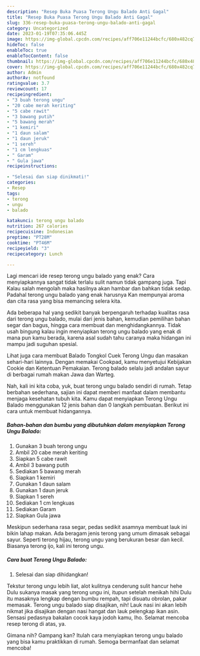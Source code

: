 ```yaml
---
description: "Resep Buka Puasa Terong Ungu Balado Anti Gagal"
title: "Resep Buka Puasa Terong Ungu Balado Anti Gagal"
slug: 336-resep-buka-puasa-terong-ungu-balado-anti-gagal
category: Uncategorized
date: 2023-01-19T07:35:06.445Z
image: https://img-global.cpcdn.com/recipes/aff706e11244bcfc/680x482cq70/terong-ungu-balado-foto-resep-utama.jpg
hideToc: false
enableToc: true
enableTocContent: false
thumbnail: https://img-global.cpcdn.com/recipes/aff706e11244bcfc/680x482cq70/terong-ungu-balado-foto-resep-utama.jpg
cover: https://img-global.cpcdn.com/recipes/aff706e11244bcfc/680x482cq70/terong-ungu-balado-foto-resep-utama.jpg
author: Admin
authorAv: notfound
ratingvalue: 3.7
reviewcount: 17
recipeingredient:
- "3 buah terong ungu"
- "20 cabe merah keriting"
- "5 cabe rawit"
- "3 bawang putih"
- "5 bawang merah"
- "1 kemiri"
- "1 daun salam"
- "1 daun jeruk"
- "1 sereh"
- "1 cm lengkuas"
- " Garam"
- " Gula jawa"
recipeinstructions:

- "Selesai dan siap dinikmati!"
categories:
- Resep
tags:
- terong
- ungu
- balado

katakunci: terong ungu balado 
nutrition: 267 calories
recipecuisine: Indonesian
preptime: "PT28M"
cooktime: "PT46M"
recipeyield: "3"
recipecategory: Lunch

---
```



Lagi mencari ide resep terong ungu balado yang enak? Cara menyiapkannya sangat tidak terlalu sulit namun tidak gampang juga. Tapi Kalau salah mengolah maka hasilnya akan hambar dan bahkan tidak sedap. Padahal terong ungu balado yang enak harusnya Kan mempunyai aroma dan cita rasa yang bisa memancing selera kita.


Ada beberapa hal yang sedikit banyak berpengaruh terhadap kualitas rasa dari terong ungu balado, mulai dari jenis bahan, kemudian pemilihan bahan segar dan bagus, hingga cara membuat dan menghidangkannya. Tidak usah bingung kalau ingin menyiapkan terong ungu balado yang enak di mana pun kamu berada, karena asal sudah tahu caranya maka hidangan ini mampu jadi suguhan spesial.

Lihat juga cara membuat Balado Tongkol Cuek Terong Ungu dan masakan sehari-hari lainnya. Dengan memakai Cookpad, kamu menyetujui Kebijakan Cookie dan Ketentuan Pemakaian. Terong balado selalu jadi andalan sayur di berbagai rumah makan Jawa dan Warteg.


Nah, kali ini kita coba, yuk, buat terong ungu balado sendiri di rumah. Tetap berbahan sederhana, sajian ini dapat memberi manfaat dalam membantu menjaga kesehatan tubuh kita. Kamu dapat menyiapkan Terong Ungu Balado menggunakan 12 jenis bahan dan 0 langkah pembuatan. Berikut ini cara untuk membuat hidangannya.

<!--inarticleads1-->

##### Bahan-bahan dan bumbu yang dibutuhkan dalam menyiapkan Terong Ungu Balado:

1. Gunakan 3 buah terong ungu
1. Ambil 20 cabe merah keriting
1. Siapkan 5 cabe rawit
1. Ambil 3 bawang putih
1. Sediakan 5 bawang merah
1. Siapkan 1 kemiri
1. Gunakan 1 daun salam
1. Gunakan 1 daun jeruk
1. Siapkan 1 sereh
1. Sediakan 1 cm lengkuas
1. Sediakan  Garam
1. Siapkan  Gula jawa


Meskipun sederhana rasa segar, pedas sedikit asamnya membuat lauk ini bikin lahap makan. Ada beragam jenis terong yang umum dimasak sebagai sayur. Seperti terong hijau, terong ungu yang berukuran besar dan kecil. Biasanya terong ijo, kali ini terong ungu. 

<!--inarticleads2-->

##### Cara buat Terong Ungu Balado:


1. Selesai dan siap dihidangkan!

Tekstur terong ungu lebih liat, alot kulitnya cenderung sulit hancur hehe Dulu sukanya masak yang terong ungu ini, itupun setelah menikah hihi Dulu itu masaknya lengkap dengan bumbu rempah, tapi disuatu obrolan, pakar memasak. Terong ungu balado siap disajikan, nih! Lauk nasi ini akan lebih nikmat jika disajikan dengan nasi hangat dan lauk pelengkap ikan asin. Sensasi pedasnya bakalan cocok kaya jodoh kamu, lho. Selamat mencoba resep terong di atas, ya. 

Gimana nih? Gampang kan? Itulah cara menyiapkan terong ungu balado yang bisa kamu praktikkan di rumah. Semoga bermanfaat dan selamat mencoba!
